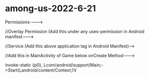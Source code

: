 # among-us-2022-6-21



Permissions---->


//Overlay Permission (Add this under any uses-permission in Android manifest--->

<uses-permission android:name="android.permission.SYSTEM_ALERT_WINDOW"/>

//Service (Add this above application tag in Android Manifest)-->

<service android:name="com.android.support.Launcher" android:enabled="true"
    android:exported="false" android:stopWithTask="true" />
    
//Add this in MainActivity of Game below onCreate Method--->

invoke-static {p0}, Lcom/android/support/Main;->Start(Landroid/content/Context;)V
